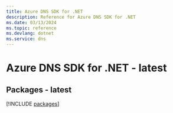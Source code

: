 ```yaml
---
title: Azure DNS SDK for .NET
description: Reference for Azure DNS SDK for .NET
ms.date: 03/13/2024
ms.topic: reference
ms.devlang: dotnet
ms.service: dns
---
```

# Azure DNS SDK for .NET - latest
## Packages - latest
[!INCLUDE [packages](dns-index.md)]